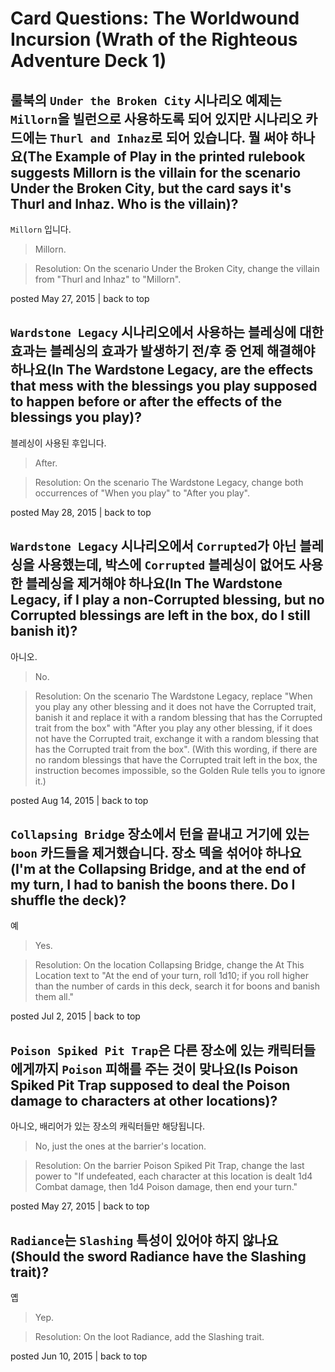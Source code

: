# Card Questions: The Worldwound Incursion (Wrath of the Righteous Adventure Deck 1)

## 룰북의 `Under the Broken City` 시나리오 예제는 `Millorn`을 빌런으로 사용하도록 되어 있지만 시나리오 카드에는 `Thurl and Inhaz`로 되어 있습니다. 뭘 써야 하나요(The Example of Play in the printed rulebook suggests Millorn is the villain for the scenario Under the Broken City, but the card says it's Thurl and Inhaz. Who is the villain)?

`Millorn` 입니다.

> Millorn.

> Resolution: On the scenario Under the Broken City, change the villain from "Thurl and Inhaz" to "Millorn".

posted May 27, 2015 | back to top

## `Wardstone Legacy` 시나리오에서 사용하는 블레싱에 대한 효과는 블레싱의 효과가 발생하기 전/후 중 언제 해결해야 하나요(In The Wardstone Legacy, are the effects that mess with the blessings you play supposed to happen before or after the effects of the blessings you play)?

블레싱이 사용된 후입니다.

> After.

> Resolution: On the scenario The Wardstone Legacy, change both occurrences of "When you play" to "After you play".

posted May 28, 2015 | back to top

## `Wardstone Legacy` 시나리오에서 `Corrupted`가 아닌 블레싱을 사용했는데, 박스에 `Corrupted` 블레싱이 없어도 사용한 블레싱을 제거해야 하나요(In The Wardstone Legacy, if I play a non-Corrupted blessing, but no Corrupted blessings are left in the box, do I still banish it)?

아니오.

> No.

> Resolution: On the scenario The Wardstone Legacy, replace "When you play any other blessing and it does not have the Corrupted trait, banish it and replace it with a random blessing that has the Corrupted trait from the box" with "After you play any other blessing, if it does not have the Corrupted trait, exchange it with a random blessing that has the Corrupted trait from the box". (With this wording, if there are no random blessings that have the Corrupted trait left in the box, the instruction becomes impossible, so the Golden Rule tells you to ignore it.)

posted Aug 14, 2015 | back to top

## `Collapsing Bridge` 장소에서 턴을 끝내고 거기에 있는 `boon` 카드들을 제거했습니다. 장소 덱을 섞어야 하나요(I'm at the Collapsing Bridge, and at the end of my turn, I had to banish the boons there. Do I shuffle the deck)?

예

> Yes.

> Resolution: On the location Collapsing Bridge, change the At This Location text to "At the end of your turn, roll 1d10; if you roll higher than the number of cards in this deck, search it for boons and banish them all."

posted Jul 2, 2015 | back to top

## `Poison Spiked Pit Trap`은 다른 장소에 있는 캐릭터들에게까지 `Poison` 피해를 주는 것이 맞나요(Is Poison Spiked Pit Trap supposed to deal the Poison damage to characters at other locations)?

아니오, 배리어가 있는 장소의 캐릭터들만 해당됩니다.

> No, just the ones at the barrier's location.

> Resolution: On the barrier Poison Spiked Pit Trap, change the last power to "If undefeated, each character at this location is dealt 1d4 Combat damage, then 1d4 Poison damage, then end your turn."

posted May 27, 2015 | back to top

## `Radiance`는 `Slashing` 특성이 있어야 하지 않나요(Should the sword Radiance have the Slashing trait)?

옙

> Yep.

> Resolution: On the loot Radiance, add the Slashing trait.

posted Jun 10, 2015 | back to top